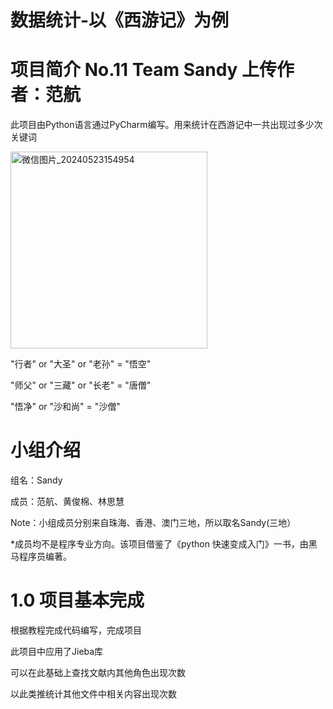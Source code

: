 # 数据统计-以《西游记》为例

# 项目简介 No.11 Team Sandy 上传作者：范航

此项目由Python语言通过PyCharm编写。用来统计在西游记中一共出现过多少次关键词

<img width="315" alt="微信图片_20240523154954" src="https://github.com/BaconFan612/---/assets/168736821/6d01deae-1094-4688-8b05-aeef7911874f">

"行者" or "大圣" or  "老孙" = "悟空"

"师父" or "三藏" or  "长老" = "唐僧"

"悟净" or "沙和尚" = "沙僧"

# 小组介绍

组名：Sandy 

成员：范航、黄俊棉、林思慧  

Note：小组成员分别来自珠海、香港、澳门三地，所以取名Sandy(三地） 

*成员均不是程序专业方向。该项目借鉴了《python 快速变成入门》一书，由黑马程序员编著。

# 1.0 项目基本完成
根据教程完成代码编写，完成项目

此项目中应用了Jieba库

可以在此基础上查找文献内其他角色出现次数

以此类推统计其他文件中相关内容出现次数
